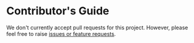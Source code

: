 # Contributor's Guide

We don't currently accept pull requests for this project. However, please feel free to raise [issues or feature requests](https://github.com/NewDayTechnology/benchmarkdotnet.analyser/issues).

